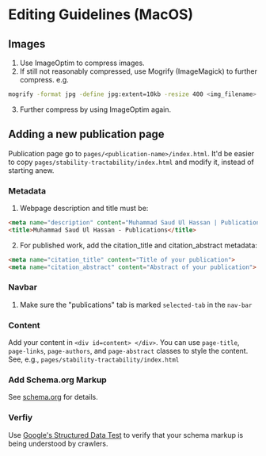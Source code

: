 # Editing Guidelines (MacOS)
## Images
1. Use ImageOptim to compress images.
2. If still not reasonably compressed, use Mogrify (ImageMagick) to further compress. e.g.
```bash
mogrify -format jpg -define jpg:extent=10kb -resize 400 <img_filename>
```
3. Further compress by using ImageOptim again.

## Adding a new publication page
Publication page go to `pages/<publication-name>/index.html`. It'd be easier to copy `pages/stability-tractability/index.html` and modify it, instead of starting anew.

### Metadata
1. Webpage description and title must be:
```html
<meta name="description" content="Muhammad Saud Ul Hassan | Publications">
<title>Muhammad Saud Ul Hassan - Publications</title>
```
2. For published work, add the citation_title and citation_abstract metadata:
```html
<meta name="citation_title" content="Title of your publication">
<meta name="citation_abstract" content="Abstract of your publication">
```

### Navbar
1. Make sure the "publications" tab is marked `selected-tab` in the `nav-bar`

### Content
Add your content in `<div id=content> </div>`. You can use `page-title`, `page-links`, `page-authors`, and `page-abstract` classes to style the content. See, e.g., `pages/stability-tractability/index.html`

### Add Schema.org Markup
See [schema.org](https://schema.org) for details.

### Verfiy
Use [Google's Structured Data Test](https://developers.google.com/search/docs/appearance/structured-data) to verify that your schema markup is being understood by crawlers.